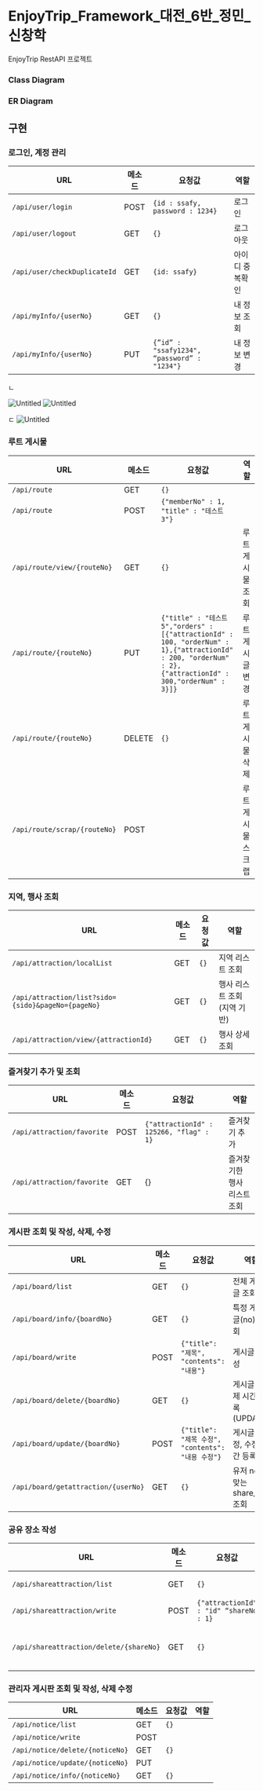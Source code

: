 # EnjoyTrip_Framework_대전_6반_정민_신창학

EnjoyTrip RestAPI 프로젝트

### Class Diagram

### ER Diagram

## 구현

### 로그인, 계정 관리
|URL|메소드|요청값|역할|
|---|---|---|---|
|`/api/user/login`|POST|`{id : ssafy, password : 1234}`|로그인|
|`/api/user/logout`|GET|`{}`|로그아웃|
|`/api/user/checkDuplicateId`|GET|`{id: ssafy}`|아이디 중복확인|
|`/api/myInfo/{userNo}`|GET|`{}`|내 정보 조회|
|`/api/myInfo/{userNo}`|PUT|`{”id” : "ssafy1234", “password” : "1234"}`|내 정보 변경|

ㄴ

![Untitled](https://s3-us-west-2.amazonaws.com/secure.notion-static.com/f1e73ac1-c5ff-4065-b4c7-4f85b7ac43e3/Untitled.png)
![Untitled](https://s3-us-west-2.amazonaws.com/secure.notion-static.com/cef55508-a6da-45ce-b150-8bd78cebf06a/Untitled.png)

ㄷ
![Untitled](https://user-images.githubusercontent.com/93763809/235611577-39bc3ef9-2ce8-431f-91b5-7d893d91e3fc.png)

### 루트 게시물

|URL|메소드|요청값|역할|
|---|---|---|---|
|`/api/route`|GET|`{}`|
|`/api/route`|POST|`{"memberNo" : 1, "title" : "테스트3"}`|
|`/api/route/view/{routeNo}`|GET|`{}`|루트 게시물 조회|
|`/api/route/{routeNo}`|PUT|`{"title" : "테스트5","orders" : [{"attractionId" : 100, "orderNum" : 1},{"attractionId" : 200, "orderNum" : 2},{"attractionId" : 300,"orderNum" : 3}]}` |루트 게시글 변경|
|`/api/route/{routeNo}`|DELETE|`{}`|루트 게시물 삭제|
|`/api/route/scrap/{routeNo}`|POST||루트 게시물 스크랩|
### 지역, 행사 조회
|URL|메소드|요청값|역할|
|---|---|---|---|
`/api/attraction/localList`|GET|`{}`|지역 리스트 조회|
`/api/attraction/list?sido={sido}&pageNo={pageNo}`|GET|`{}`|행사 리스트 조회(지역 기반)|
`/api/attraction/view/{attractionId}`|GET|`{}`|행사 상세 조회|

### 즐겨찾기 추가 및 조회
|URL|메소드|요청값|역할|
|---|---|---|---|
`/api/attraction/favorite`|POST|`{"attractionId" : 125266, "flag" : 1}`|즐겨찾기 추가|
`/api/attraction/favorite`|GET|{}|즐겨찾기한 행사 리스트 조회|

### 게시판 조회 및 작성, 삭제, 수정
|URL|메소드|요청값|역할|
|---|---|---|---|
`/api/board/list`|GET|`{}`|전체 게시글 조회
`/api/board/info/{boardNo}`|GET|`{}`|특정 게시글(no) 조회
`/api/board/write`|POST|`{"title": "제목", "contents": "내용"}`|게시글 작성
`/api/board/delete/{boardNo}`|GET|`{}`|게시글 삭제 시간 등록(UPDATE)
`/api/board/update/{boardNo}`|POST|`{"title": "제목 수정", "contents": "내용 수정"}`|게시글 수정, 수정 시간 등록
`/api/board/getattraction/{userNo}`|GET|`{}`|유저 no에 맞는 share_att 조회

### 공유 장소 작성
|URL|메소드|요청값|역할|
|---|---|---|---|
`/api/shareattraction/list`|GET|`{}`|share_att 조회
`/api/shareattraction/write`|POST|`{"attractionId" : "id" “shareNo : 1}`|attraction_id 작성
`/api/shareattraction/delete/{shareNo}`|GET|`{}`|삭제 시간 등록(UPDATE), no = PK

### 관리자 게시판 조회 및 작성, 삭제 수정
|URL|메소드|요청값|역할|
|---|---|---|---|
`/api/notice/list`|GET|`{}`|
`/api/notice/write`|POST|
`/api/notice/delete/{noticeNo}`|GET|`{}`|
`/api/notice/update/{noticeNo}`|PUT|
`/api/notice/info/{noticeNo}`|GET|`{}`|
